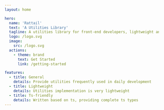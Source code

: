 ```yaml
---
layout: home

hero:
  name: 'Rattail'
  text: 'A Utilities Library'
  tagline: A utilities library for front-end developers, lightweight and ts-friendly
  logo: /logo.svg
  image:
    src: /logo.svg
  actions:
    - theme: brand
      text: Get Started
      link: /getting-started

features:
  - title: General
    details: Provide utilities frequently used in daily development
  - title: Lightweight
    details: Utilities implementation is very lightweight
  - title: Ts-friendly
    details: Written based on ts, providing complete ts types
---
```

